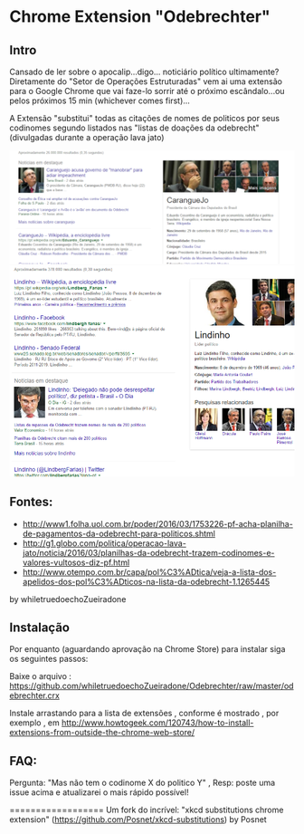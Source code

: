 Chrome Extension "Odebrechter"
==================


## Intro

Cansado de ler sobre o apocalip...digo... noticiário político ultimamente? 
Diretamente do "Setor de Operações Estruturadas" vem ai uma extensão para o Google Chrome que vai faze-lo sorrir até o próximo escândalo...ou pelos próximos 15 min (whichever comes first)...

A Extensão "substitui" todas as citações de nomes de politicos por seus codinomes segundo listados nas "listas de doações da odebrecht"  (divulgadas durante a operação lava jato)

![caranguejo](https://github.com/whiletruedoechoZueiradone/Odebrechter/raw/master/caranguejo.PNG)
![lindinho](https://github.com/whiletruedoechoZueiradone/Odebrechter/raw/master/lindinho.PNG)


## Fontes:

- http://www1.folha.uol.com.br/poder/2016/03/1753226-pf-acha-planilha-de-pagamentos-da-odebrecht-para-politicos.shtml
- http://g1.globo.com/politica/operacao-lava-jato/noticia/2016/03/planilhas-da-odebrecht-trazem-codinomes-e-valores-vultosos-diz-pf.html
- http://www.otempo.com.br/capa/pol%C3%ADtica/veja-a-lista-dos-apelidos-dos-pol%C3%ADticos-na-lista-da-odebrecht-1.1265445

by whiletruedoechoZueiradone

## Instalação

Por enquanto (aguardando aprovação na Chrome Store) para instalar siga os seguintes passos:

Baixe o arquivo : https://github.com/whiletruedoechoZueiradone/Odebrechter/raw/master/odebrechter.crx

Instale arrastando para a lista de extensões , conforme é mostrado , por exemplo , em http://www.howtogeek.com/120743/how-to-install-extensions-from-outside-the-chrome-web-store/

## FAQ:

Pergunta: "Mas não tem o codinome X do politico Y" , 
Resp: poste uma issue acima e atualizarei o mais rápido possível!

==================
Um fork do incrível:
"xkcd substitutions chrome extension" (https://github.com/Posnet/xkcd-substitutions) by Posnet

